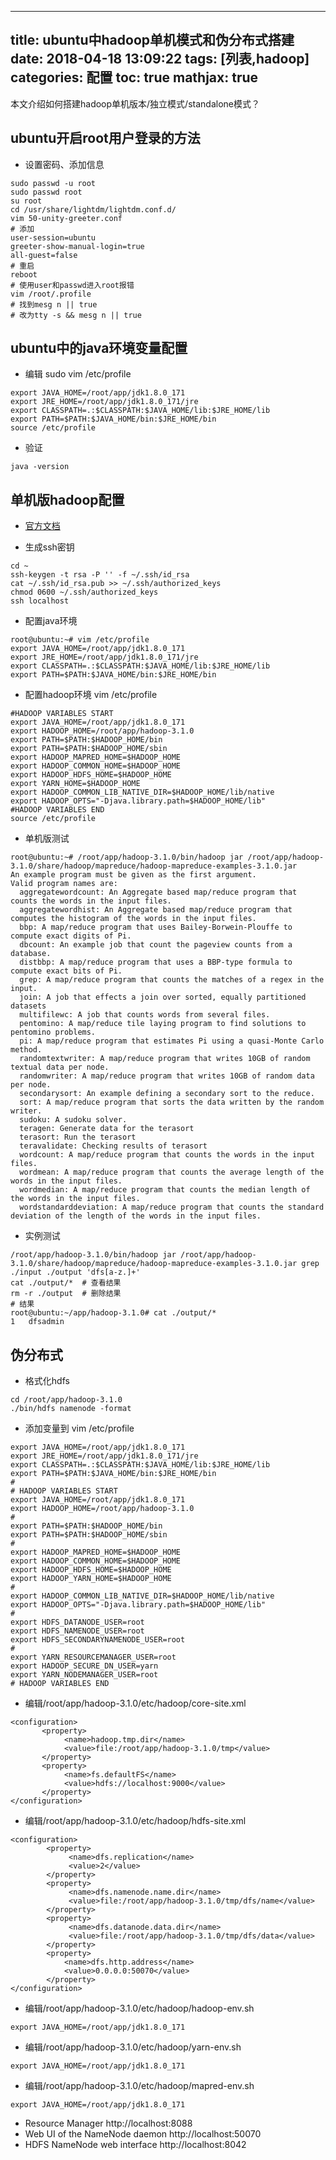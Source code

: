 
---
title: ubuntu中hadoop单机模式和伪分布式搭建
date: 2018-04-18 13:09:22
tags: [列表,hadoop]
categories: 配置
toc: true
mathjax: true
---

本文介绍如何搭建hadoop单机版本/独立模式/standalone模式？
<!-- more -->

## ubuntu开启root用户登录的方法
- 设置密码、添加信息
```
sudo passwd -u root
sudo passwd root
su root
cd /usr/share/lightdm/lightdm.conf.d/
vim 50-unity-greeter.conf
# 添加
user-session=ubuntu
greeter-show-manual-login=true
all-guest=false
# 重启
reboot
# 使用user和passwd进入root报错
vim /root/.profile
# 找到mesg n || true
# 改为tty -s && mesg n || true
```

## ubuntu中的java环境变量配置
- 编辑 sudo vim /etc/profile
```
export JAVA_HOME=/root/app/jdk1.8.0_171
export JRE_HOME=/root/app/jdk1.8.0_171/jre
export CLASSPATH=.:$CLASSPATH:$JAVA_HOME/lib:$JRE_HOME/lib
export PATH=$PATH:$JAVA_HOME/bin:$JRE_HOME/bin
source /etc/profile
```
- 验证
```
java -version
```

## 单机版hadoop配置
- [官方文档](http://hadoop.apache.org/docs/r3.1.0/hadoop-project-dist/hadoop-common/SingleCluster.html#Standalone_Operation)

- 生成ssh密钥
```
cd ~
ssh-keygen -t rsa -P '' -f ~/.ssh/id_rsa
cat ~/.ssh/id_rsa.pub >> ~/.ssh/authorized_keys
chmod 0600 ~/.ssh/authorized_keys
ssh localhost
```

- 配置java环境
```
root@ubuntu:~# vim /etc/profile
export JAVA_HOME=/root/app/jdk1.8.0_171
export JRE_HOME=/root/app/jdk1.8.0_171/jre
export CLASSPATH=.:$CLASSPATH:$JAVA_HOME/lib:$JRE_HOME/lib
export PATH=$PATH:$JAVA_HOME/bin:$JRE_HOME/bin
```

- 配置hadoop环境 vim /etc/profile
```
#HADOOP VARIABLES START
export JAVA_HOME=/root/app/jdk1.8.0_171
export HADOOP_HOME=/root/app/hadoop-3.1.0
export PATH=$PATH:$HADOOP_HOME/bin
export PATH=$PATH:$HADOOP_HOME/sbin
export HADOOP_MAPRED_HOME=$HADOOP_HOME
export HADOOP_COMMON_HOME=$HADOOP_HOME
export HADOOP_HDFS_HOME=$HADOOP_HOME
export YARN_HOME=$HADOOP_HOME
export HADOOP_COMMON_LIB_NATIVE_DIR=$HADOOP_HOME/lib/native
export HADOOP_OPTS="-Djava.library.path=$HADOOP_HOME/lib"
#HADOOP VARIABLES END
source /etc/profile
```

- 单机版测试
```
root@ubuntu:~# /root/app/hadoop-3.1.0/bin/hadoop jar /root/app/hadoop-3.1.0/share/hadoop/mapreduce/hadoop-mapreduce-examples-3.1.0.jar
An example program must be given as the first argument.
Valid program names are:
  aggregatewordcount: An Aggregate based map/reduce program that counts the words in the input files.
  aggregatewordhist: An Aggregate based map/reduce program that computes the histogram of the words in the input files.
  bbp: A map/reduce program that uses Bailey-Borwein-Plouffe to compute exact digits of Pi.
  dbcount: An example job that count the pageview counts from a database.
  distbbp: A map/reduce program that uses a BBP-type formula to compute exact bits of Pi.
  grep: A map/reduce program that counts the matches of a regex in the input.
  join: A job that effects a join over sorted, equally partitioned datasets
  multifilewc: A job that counts words from several files.
  pentomino: A map/reduce tile laying program to find solutions to pentomino problems.
  pi: A map/reduce program that estimates Pi using a quasi-Monte Carlo method.
  randomtextwriter: A map/reduce program that writes 10GB of random textual data per node.
  randomwriter: A map/reduce program that writes 10GB of random data per node.
  secondarysort: An example defining a secondary sort to the reduce.
  sort: A map/reduce program that sorts the data written by the random writer.
  sudoku: A sudoku solver.
  teragen: Generate data for the terasort
  terasort: Run the terasort
  teravalidate: Checking results of terasort
  wordcount: A map/reduce program that counts the words in the input files.
  wordmean: A map/reduce program that counts the average length of the words in the input files.
  wordmedian: A map/reduce program that counts the median length of the words in the input files.
  wordstandarddeviation: A map/reduce program that counts the standard deviation of the length of the words in the input files.
```

- 实例测试
```
/root/app/hadoop-3.1.0/bin/hadoop jar /root/app/hadoop-3.1.0/share/hadoop/mapreduce/hadoop-mapreduce-examples-3.1.0.jar grep ./input ./output 'dfs[a-z.]+'
cat ./output/*  # 查看结果
rm -r ./output  # 删除结果
# 结果
root@ubuntu:~/app/hadoop-3.1.0# cat ./output/*  
1	dfsadmin
```

## 伪分布式

- 格式化hdfs
```
cd /root/app/hadoop-3.1.0
./bin/hdfs namenode -format
```

- 添加变量到 vim /etc/profile
```
export JAVA_HOME=/root/app/jdk1.8.0_171
export JRE_HOME=/root/app/jdk1.8.0_171/jre
export CLASSPATH=.:$CLASSPATH:$JAVA_HOME/lib:$JRE_HOME/lib
export PATH=$PATH:$JAVA_HOME/bin:$JRE_HOME/bin
#
# HADOOP VARIABLES START
export JAVA_HOME=/root/app/jdk1.8.0_171
export HADOOP_HOME=/root/app/hadoop-3.1.0
#
export PATH=$PATH:$HADOOP_HOME/bin
export PATH=$PATH:$HADOOP_HOME/sbin
#
export HADOOP_MAPRED_HOME=$HADOOP_HOME
export HADOOP_COMMON_HOME=$HADOOP_HOME
export HADOOP_HDFS_HOME=$HADOOP_HOME
export HADOOP_YARN_HOME=$HADOOP_HOME
#
export HADOOP_COMMON_LIB_NATIVE_DIR=$HADOOP_HOME/lib/native
export HADOOP_OPTS="-Djava.library.path=$HADOOP_HOME/lib"
#
export HDFS_DATANODE_USER=root
export HDFS_NAMENODE_USER=root
export HDFS_SECONDARYNAMENODE_USER=root
#
export YARN_RESOURCEMANAGER_USER=root
export HADOOP_SECURE_DN_USER=yarn
export YARN_NODEMANAGER_USER=root
# HADOOP VARIABLES END
```

- 编辑/root/app/hadoop-3.1.0/etc/hadoop/core-site.xml
```
<configuration>
       <property>
            <name>hadoop.tmp.dir</name>
            <value>file:/root/app/hadoop-3.1.0/tmp</value>
       </property>
       <property>
            <name>fs.defaultFS</name>
            <value>hdfs://localhost:9000</value>
       </property>
</configuration>
```

- 编辑/root/app/hadoop-3.1.0/etc/hadoop/hdfs-site.xml
```
<configuration>
        <property>
             <name>dfs.replication</name>
             <value>2</value>
        </property>
        <property>
             <name>dfs.namenode.name.dir</name>
             <value>file:/root/app/hadoop-3.1.0/tmp/dfs/name</value>
        </property>
        <property>
             <name>dfs.datanode.data.dir</name>
             <value>file:/root/app/hadoop-3.1.0/tmp/dfs/data</value>
        </property>
		<property>
			<name>dfs.http.address</name>
			<value>0.0.0.0:50070</value>
		</property>
</configuration>
```

- 编辑/root/app/hadoop-3.1.0/etc/hadoop/hadoop-env.sh
```
export JAVA_HOME=/root/app/jdk1.8.0_171
```

- 编辑/root/app/hadoop-3.1.0/etc/hadoop/yarn-env.sh
```
export JAVA_HOME=/root/app/jdk1.8.0_171
```

- 编辑/root/app/hadoop-3.1.0/etc/hadoop/mapred-env.sh
```
export JAVA_HOME=/root/app/jdk1.8.0_171
```

- Resource Manager http://localhost:8088
- Web UI of the NameNode daemon http://localhost:50070
- HDFS NameNode web interface http://localhost:8042
